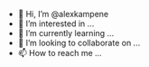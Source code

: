 - 👋 Hi, I’m @alexkampene
- 👀 I’m interested in ...
- 🌱 I’m currently learning ...
- 💞️ I’m looking to collaborate on ...
- 📫 How to reach me ...

<!---
alexkampene/alexkampene is a ✨ special ✨ repository because its `README.md` (this file) appears on your GitHub profile.
You can click the Preview link to take a look at your changes.
--->
